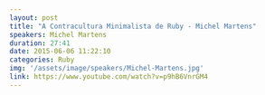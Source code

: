 ```yaml
---
layout: post
title: "A Contracultura Minimalista de Ruby - Michel Martens"
speakers: Michel Martens
duration: 27:41
date: 2015-06-06 11:22:10
categories: Ruby
img: '/assets/image/speakers/Michel-Martens.jpg'
link: https://www.youtube.com/watch?v=p9hB6VnrGM4
---
```

